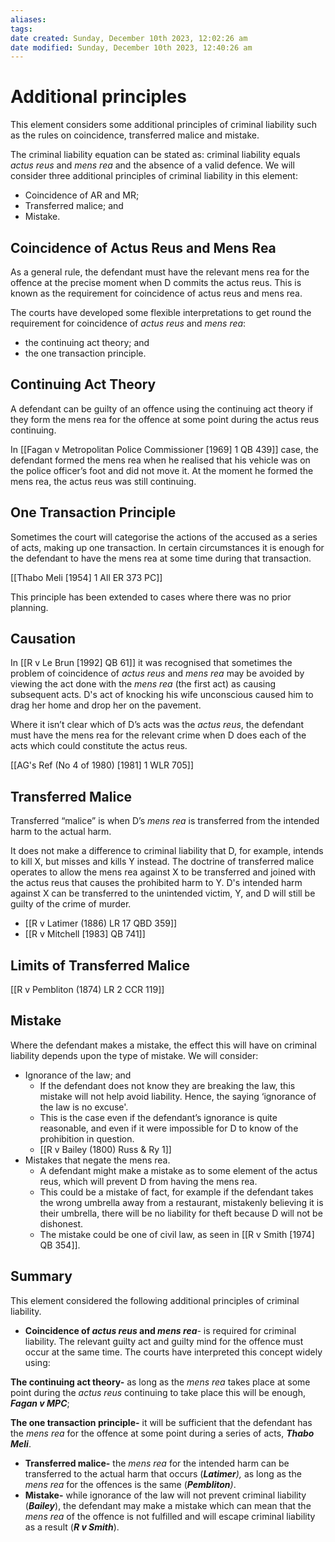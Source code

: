 ```yaml
---
aliases: 
tags: 
date created: Sunday, December 10th 2023, 12:02:26 am
date modified: Sunday, December 10th 2023, 12:40:26 am
---
```


# Additional principles

This element considers some additional principles of criminal liability such as the rules on coincidence, transferred malice and mistake.

The criminal liability equation can be stated as: criminal liability equals _actus reus_ and _mens_ _rea_ and the absence of a valid defence. We will consider three additional principles of criminal liability in this element:

- Coincidence of AR and MR;
- Transferred malice; and
- Mistake.

## Coincidence of Actus Reus and Mens Rea

As a general rule, the defendant must have the relevant mens rea for the offence at the precise moment when D commits the actus reus. This is known as the requirement for coincidence of actus reus and mens rea.

The courts have developed some flexible interpretations to get round the requirement for coincidence of _actus reus_ and _mens rea_:

- the continuing act theory; and
- the one transaction principle.

## Continuing Act Theory

A defendant can be guilty of an offence using the continuing act theory if they form the mens rea for the offence at some point during the actus reus continuing.

In [[Fagan v Metropolitan Police Commissioner [1969] 1 QB 439]] case, the defendant formed the mens rea when he realised that his vehicle was on the police officer’s foot and did not move it. At the moment he formed the mens rea, the actus reus was still continuing.

## One Transaction Principle

Sometimes the court will categorise the actions of the accused as a series of acts, making up one transaction. In certain circumstances it is enough for the defendant to have the mens rea at some time during that transaction.

[[Thabo Meli [1954] 1 All ER 373 PC]]

This principle has been extended to cases where there was no prior planning.

## Causation

In [[R v Le Brun [1992] QB 61]] it was recognised that sometimes the problem of coincidence of _actus reus_ and _mens rea_ may be avoided by viewing the act done with the _mens rea_ (the first act) as causing subsequent acts. D's act of knocking his wife unconscious caused him to drag her home and drop her on the pavement.

Where it isn’t clear which of D’s acts was the _actus reus_, the defendant must have the mens rea for the relevant crime when D does each of the acts which could constitute the actus reus.

[[AG's Ref (No 4 of 1980) [1981] 1 WLR 705]]

## Transferred Malice

Transferred “malice” is when D’s _mens rea_ is transferred from the intended harm to the actual harm.

It does not make a difference to criminal liability that D, for example, intends to kill X, but misses and kills Y instead. The doctrine of transferred malice operates to allow the mens rea against X to be transferred and joined with the actus reus that causes the prohibited harm to Y. D's intended harm against X can be transferred to the unintended victim, Y, and D will still be guilty of the crime of murder.

- [[R v Latimer (1886) LR 17 QBD 359]]
- [[R v Mitchell [1983] QB 741]]

## Limits of Transferred Malice

[[R v Pembliton (1874) LR 2 CCR 119]]

## Mistake

Where the defendant makes a mistake, the effect this will have on criminal liability depends upon the type of mistake. We will consider:

- Ignorance of the law; and
	- If the defendant does not know they are breaking the law, this mistake will not help avoid liability. Hence, the saying ‘ignorance of the law is no excuse'.
	- This is the case even if the defendant’s ignorance is quite reasonable, and even if it were impossible for D to know of the prohibition in question.
	- [[R v Bailey (1800) Russ & Ry 1]]
- Mistakes that negate the mens rea.
	- A defendant might make a mistake as to some element of the actus reus, which will prevent D from having the mens rea.
	- This could be a mistake of fact, for example if the defendant takes the wrong umbrella away from a restaurant, mistakenly believing it is their umbrella, there will be no liability for theft because D will not be dishonest.
	- The mistake could be one of civil law, as seen in [[R v Smith [1974] QB 354]].

## Summary

This element considered the following additional principles of criminal liability.

- **Coincidence of _actus reus_ and _mens rea_**_-_ is required for criminal liability. The relevant guilty act and guilty mind for the offence must occur at the same time. The courts have interpreted this concept widely using:

**The continuing act theory-** as long as the _mens rea_ takes place at some point during the _actus reus_ continuing to take place this will be enough, **_Fagan v MPC_**;

**The one transaction principle-** it will be sufficient that the defendant has the _mens rea_ for the offence at some point during a series of acts, **_Thabo Meli_**.

- **Transferred malice-** the _mens rea_ for the intended harm can be transferred to the actual harm that occurs (**_Latimer_**_),_ as long as the _mens rea_ for the offences is the same (**_Pembliton_**_)_.
- **Mistake-** while ignorance of the law will not prevent criminal liability (**_Bailey_**), the defendant may make a mistake which can mean that the _mens rea_ of the offence is not fulfilled and will escape criminal liability as a result (**_R v Smith_**).
